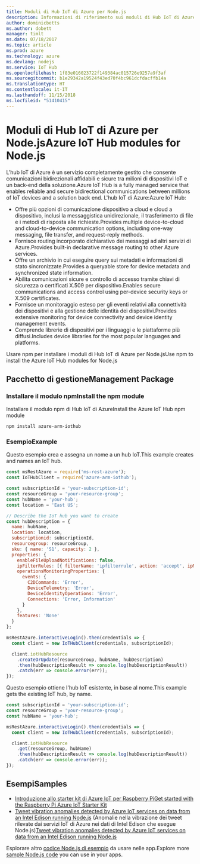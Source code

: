 ```yaml
---
title: Moduli di Hub IoT di Azure per Node.js
description: Informazioni di riferimento sui moduli di Hub IoT di Azure per Node.js
author: dominicbetts
ms.author: dobett
manager: timlt
ms.date: 07/18/2017
ms.topic: article
ms.prod: azure
ms.technology: azure
ms.devlang: nodejs
ms.service: IoT Hub
ms.openlocfilehash: 1f83e016023722f149384ac015726e9257a9f3af
ms.sourcegitcommit: b1e29342a19524f43ed70f4bc961dcfdacffb14a
ms.translationtype: HT
ms.contentlocale: it-IT
ms.lasthandoff: 11/15/2018
ms.locfileid: "51410415"
---
```

# <a name="azure-iot-hub-modules-for-nodejs"></a><span data-ttu-id="5a6d6-103">Moduli di Hub IoT di Azure per Node.js</span><span class="sxs-lookup"><span data-stu-id="5a6d6-103">Azure IoT Hub modules for Node.js</span></span>

<span data-ttu-id="5a6d6-104">L'hub IoT di Azure è un servizio completamente gestito che consente comunicazioni bidirezionali affidabili e sicure tra milioni di dispositivi IoT e un back-end della soluzione.</span><span class="sxs-lookup"><span data-stu-id="5a6d6-104">Azure IoT Hub is a fully managed service that enables reliable and secure bidirectional communications between millions of IoT devices and a solution back end.</span></span> <span data-ttu-id="5a6d6-105">L'hub IoT di Azure:</span><span class="sxs-lookup"><span data-stu-id="5a6d6-105">Azure IoT Hub:</span></span>
- <span data-ttu-id="5a6d6-106">Offre più opzioni di comunicazione dispositivo a cloud e cloud a dispositivo, inclusi la messaggistica unidirezionale, il trasferimento di file e i metodi di risposta alle richieste.</span><span class="sxs-lookup"><span data-stu-id="5a6d6-106">Provides multiple device-to-cloud and cloud-to-device communication options, including one-way messaging, file transfer, and request-reply methods.</span></span>
- <span data-ttu-id="5a6d6-107">Fornisce routing incorporato dichiarativo dei messaggi ad altri servizi di Azure.</span><span class="sxs-lookup"><span data-stu-id="5a6d6-107">Provides built-in declarative message routing to other Azure services.</span></span>
- <span data-ttu-id="5a6d6-108">Offre un archivio in cui eseguire query sui metadati e informazioni di stato sincronizzate.</span><span class="sxs-lookup"><span data-stu-id="5a6d6-108">Provides a queryable store for device metadata and synchronized state information.</span></span>
- <span data-ttu-id="5a6d6-109">Abilita comunicazioni sicure e controllo di accesso tramite chiavi di sicurezza o certificati X.509 per dispositivo.</span><span class="sxs-lookup"><span data-stu-id="5a6d6-109">Enables secure communications and access control using per-device security keys or X.509 certificates.</span></span>
- <span data-ttu-id="5a6d6-110">Fornisce un monitoraggio esteso per gli eventi relativi alla connettività dei dispositivi e alla gestione delle identità dei dispositivi.</span><span class="sxs-lookup"><span data-stu-id="5a6d6-110">Provides extensive monitoring for device connectivity and device identity management events.</span></span>
- <span data-ttu-id="5a6d6-111">Comprende librerie di dispositivi per i linguaggi e le piattaforme più diffusi.</span><span class="sxs-lookup"><span data-stu-id="5a6d6-111">Includes device libraries for the most popular languages and platforms.</span></span>

<span data-ttu-id="5a6d6-112">Usare npm per installare i moduli di Hub IoT di Azure per Node.js</span><span class="sxs-lookup"><span data-stu-id="5a6d6-112">Use npm to install the Azure IoT Hub modules for Node.js</span></span>

## <a name="management-package"></a><span data-ttu-id="5a6d6-113">Pacchetto di gestione</span><span class="sxs-lookup"><span data-stu-id="5a6d6-113">Management Package</span></span>

### <a name="install-the-npm-module"></a><span data-ttu-id="5a6d6-114">Installare il modulo npm</span><span class="sxs-lookup"><span data-stu-id="5a6d6-114">Install the npm module</span></span>

<span data-ttu-id="5a6d6-115">Installare il modulo npm di Hub IoT di Azure</span><span class="sxs-lookup"><span data-stu-id="5a6d6-115">Install the Azure IoT Hub npm module</span></span>

```bash
npm install azure-arm-iothub
```

### <a name="example"></a><span data-ttu-id="5a6d6-116">Esempio</span><span class="sxs-lookup"><span data-stu-id="5a6d6-116">Example</span></span>

<span data-ttu-id="5a6d6-117">Questo esempio crea e assegna un nome a un hub IoT.</span><span class="sxs-lookup"><span data-stu-id="5a6d6-117">This example creates and names an IoT hub.</span></span>

```javascript
const msRestAzure = require('ms-rest-azure');
const IoTHubClient = require('azure-arm-iothub');

const subscriptionId = 'your-subscription-id';
const resourceGroup = 'your-resource-group';
const hubName = 'your-hub';
const location = 'East US';

// Describe the IoT hub you want to create
const hubDescription = {
  name: hubName,
  location: location,
  subscriptionid: subscriptionId,
  resourcegroup: resourceGroup,
  sku: { name: 'S1', capacity: 2 },
  properties: {
    enableFileUploadNotifications: false,
    ipFilterRules: [{ filterName: 'ipfilterrule', action: 'accept', ipMask: '0.0.0.0/0' }],
    operationsMonitoringProperties: {
      events: {
        C2DCommands: 'Error',
        DeviceTelemetry: 'Error',
        DeviceIdentityOperations: 'Error',
        Connections: 'Error, Information'
      }
    },
    features: 'None'
  }
};

msRestAzure.interactiveLogin().then(credentials => {
  const client = new IoTHubClient(credentials, subscriptionId);

  client.iotHubResource
    .createOrUpdate(resourceGroup, hubName, hubDescription)
    .then(hubDescriptionResult => console.log(hubDescriptionResult))
    .catch(err => console.error(err));
});
```

<span data-ttu-id="5a6d6-118">Questo esempio ottiene l'hub IoT esistente, in base al nome.</span><span class="sxs-lookup"><span data-stu-id="5a6d6-118">This example gets the existing IoT hub, by name.</span></span>

```javascript
const subscriptionId = 'your-subscription-id';
const resourceGroup = 'your-resource-group';
const hubName = 'your-hub';

msRestAzure.interactiveLogin().then(credentials => {
  const client = new IoTHubClient(credentials, subscriptionId);

  client.iotHubResource
    .get(resourceGroup, hubName)
    .then(hubDescriptionResult => console.log(hubDescriptionResult))
    .catch(err => console.error(err));
});
```

## <a name="samples"></a><span data-ttu-id="5a6d6-119">Esempi</span><span class="sxs-lookup"><span data-stu-id="5a6d6-119">Samples</span></span>

- [<span data-ttu-id="5a6d6-120">Introduzione allo starter kit di Azure IoT per Raspberry Pi</span><span class="sxs-lookup"><span data-stu-id="5a6d6-120">Get started with the Raspberry Pi Azure IoT Starter Kit</span></span>](https://azure.microsoft.com/resources/samples/iot-remote-monitoring-node-raspberrypi-getstartedkit/)
- <span data-ttu-id="5a6d6-121">[Tweet vibration anomalies detected by Azure IoT services on data from an Intel Edison running Node.js](https://azure.microsoft.com/resources/samples/iot-hub-nodejs-intel-edison-vibration-anomaly-detection/) (Anomalie nella vibrazione dei tweet rilevate dai servizi IoT di Azure nei dati di Intel Edison che esegue Node.js)</span><span class="sxs-lookup"><span data-stu-id="5a6d6-121">[Tweet vibration anomalies detected by Azure IoT services on data from an Intel Edison running Node.js](https://azure.microsoft.com/resources/samples/iot-hub-nodejs-intel-edison-vibration-anomaly-detection/)</span></span>

<span data-ttu-id="5a6d6-122">Esplorare altro [codice Node.js di esempio](https://azure.microsoft.com/resources/samples/?platform=nodejs) da usare nelle app.</span><span class="sxs-lookup"><span data-stu-id="5a6d6-122">Explore more [sample Node.js code](https://azure.microsoft.com/resources/samples/?platform=nodejs) you can use in your apps.</span></span>
